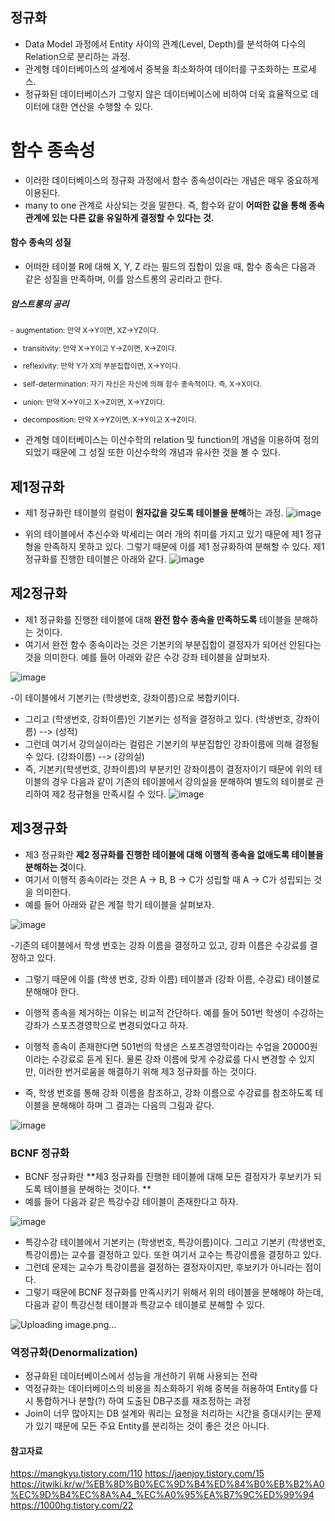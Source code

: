 
## 정규화
- Data Model 과정에서 Entity 사이의 관계(Level, Depth)를 분석하여 다수의 Relation으로 분리하는 과정.
- 관계형 데이터베이스의 설계에서 중복을 최소화하여 데이터를 구조화하는 프로세스.
- 정규화된 데이터베이스가 그렇지 않은 데이터베이스에 비하여 더욱 효율적으로 데이터에 대한 연산을 수행할 수 있다.

# 함수 종속성 

- 이러한 데이터베이스의 정규화 과정에서 함수 종속성이라는 개념은 매우 중요하게 이용된다. 
- many to one 관계로 사상되는 것을 말한다. 즉, 함수와 같이 **어떠한 값을 통해 종속 관계에 있는 다른 값을 유일하게 결정할 수 있다는 것.** 


#### 함수 종속의 성질
- 어떠한 테이블 R에 대해 X, Y, Z 라는 필드의 집합이 있을 때, 함수 종속은 다음과 같은 성질을 만족하며, 이를 암스트롱의 공리라고 한다. 

##### 암스트롱의 공리 
<sub>
- augmentation: 만약 X→Y이면, XZ→YZ이다.

- transitivity: 만약 X→Y이고 Y→Z이면, X→Z이다.

- reflexivity: 만약 Y가 X의 부분집합이면, X→Y이다.

- self-determination: 자기 자신은 자신에 의해 함수 종속적이다. 즉, X→X이다.

- union: 만약 X→Y이고 X→Z이면, X→YZ이다.

- decomposition: 만약 X→YZ이면, X→Y이고 X→Z이다.
</sub>

- 관계형 데이터베이스는 이산수학의 relation 및 function의 개념을 이용하여 정의되었기 때문에 그 성질 또한 이산수학의 개념과 유사한 것을 볼 수 있다.


## 제1정규화
- 제1 정규화란 테이블의 컬럼이 **원자값을 갖도록 테이블을 분해**하는 과정.
![image](https://user-images.githubusercontent.com/15938354/156766568-31aaa395-9c85-486d-b33d-92fffe3dbfc0.png)

- 위의 테이블에서 추신수와 박세리는 여러 개의 취미를 가지고 있기 때문에 제1 정규형을 만족하지 못하고 있다. 그렇기 때문에 이를 제1 정규화하여 분해할 수 있다. 제1 정규화를 진행한 테이블은 아래와 같다.
![image](https://user-images.githubusercontent.com/15938354/156766667-f7cc10f7-f26a-40d7-91d6-2ff04a58fd8a.png)

## 제2정규화
- 제1 정규화를 진행한 테이블에 대해 **완전 함수 종속을 만족하도록** 테이블을 분해하는 것이다. 
- 여기서 완전 함수 종속이라는 것은 기본키의 부분집합이 결정자가 되어선 안된다는 것을 의미한다.
예를 들어 아래와 같은 수강 강좌 테이블을 살펴보자. 

![image](https://user-images.githubusercontent.com/15938354/156766929-43bf81f7-bdfa-4d4f-aabc-8c4a6d322d92.png)

-이 테이블에서 기본키는 (학생번호, 강좌이름)으로 복합키이다. 
- 그리고 (학생번호, 강좌이름)인 기본키는 성적을 결정하고 있다. (학생번호, 강좌이름) --> (성적)
- 그런데 여기서 강의실이라는 컬럼은 기본키의 부분집합인 강좌이름에 의해 결정될 수 있다. (강좌이름) --> (강의실)
- 즉, 기본키(학생번호, 강좌이름)의 부분키인 강좌이름이 결정자이기 때문에 위의 테이블의 경우 다음과 같이 기존의 테이블에서 강의실을 분해하여 별도의 테이블로 관리하여 제2 정규형을 만족시킬 수 있다.
![image](https://user-images.githubusercontent.com/15938354/156767204-116b32d8-aacd-4240-aca4-d05af6335c45.png)

## 제3졍규화
- 제3 정규화란 **제2 정규화를 진행한 테이블에 대해 이행적 종속을 없애도록 테이블을 분해하는 것**이다. 
- 여기서 이행적 종속이라는 것은 A -> B, B -> C가 성립할 때 A -> C가 성립되는 것을 의미한다.
- 예를 들어 아래와 같은 계절 학기 테이블을 살펴보자. 

![image](https://user-images.githubusercontent.com/15938354/156767327-b89bb4dd-ff1e-4d36-a12a-f5d140bd4c7f.png)

-기존의 테이블에서 학생 번호는 강좌 이름을 결정하고 있고, 강좌 이름은 수강료를 결정하고 있다. 
- 그렇기 때문에 이를 (학생 번호, 강좌 이름) 테이블과 (강좌 이름, 수강료) 테이블로 분해해야 한다. 

- 이행적 종속을 제거하는 이유는 비교적 간단하다. 예를 들어 501번 학생이 수강하는 강좌가 스포츠경영학으로 변경되었다고 하자. 
- 이행적 종속이 존재한다면 501번의 학생은 스포츠경영학이라는 수업을 20000원이라는 수강료로 듣게 된다. 물론 강좌 이름에 맞게 수강료를 다시 변경할 수 있지만, 이러한 번거로움을 해결하기 위해 제3 정규화를 하는 것이다.
- 즉, 학생 번호를 통해 강좌 이름을 참조하고, 강좌 이름으로 수강료를 참조하도록 테이블을 분해해야 하며 그 결과는 다음의 그림과 같다.

![image](https://user-images.githubusercontent.com/15938354/156767557-c14dfb6d-b4b3-42a7-a2be-00daa3074821.png)

###  BCNF 정규화
- BCNF 정규화란 **제3 정규화를 진행한 테이블에 대해 모든 결정자가 후보키가 되도록 테이블을 분해하는 것이다. **
- 예를 들어 다음과 같은 특강수강 테이블이 존재한다고 하자.

![image](https://user-images.githubusercontent.com/15938354/156768020-aec5600f-034a-4fe8-818c-dd2b6a255c10.png)
- 특강수강 테이블에서 기본키는 (학생번호, 특강이름)이다. 그리고 기본키 (학생번호, 특강이름)는 교수를 결정하고 있다. 또한 여기서 교수는 특강이름을 결정하고 있다.
- 그런데 문제는 교수가 특강이름을 결정하는 결정자이지만, 후보키가 아니라는 점이다. 
- 그렇기 때문에 BCNF 정규화를 만족시키기 위해서 위의 테이블을 분해해야 하는데, 다음과 같이 특강신청 테이블과 특강교수 테이블로 분해할 수 있다.

![Uploading image.png…]()



### 역정규화(Denormalization)
- 정규화된 데이터베이스에서 성능을 개선하기 위해 사용되는 전략 
- 역정규화는 데이터베이스의 비용을 최소화하기 위해 중복을 허용하여 Entity를 다시 통합하거나 분할(?) 하여 도출된 DB구조를 재조정하는 과정
- Join이 너무 많아지는 DB 설계와 쿼리는 요청을 처리하는 시간을 증대시키는 문제가 있기 때문에 모든 주요 Entity를 분리하는 것이 좋은 것은 아니다.

#### 참고자료
https://mangkyu.tistory.com/110
https://jaenjoy.tistory.com/15
https://itwiki.kr/w/%EB%8D%B0%EC%9D%B4%ED%84%B0%EB%B2%A0%EC%9D%B4%EC%8A%A4_%EC%A0%95%EA%B7%9C%ED%99%94
https://1000hg.tistory.com/22

